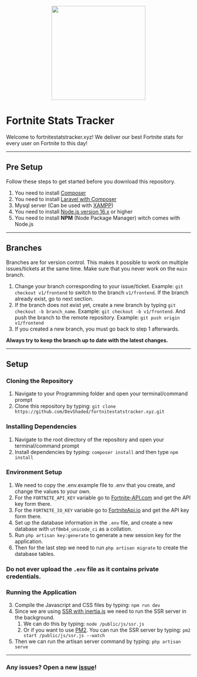 <p align="center"><a href="https://fortnitestatstracker.xyz" target="_blank"><img src="https://fortnitestatstracker.xyz/images/favicons/android-chrome-256x256.png" width="256"></a></p>

# Fortnite Stats Tracker

Welcome to fortnitestatstracker.xyz! We deliver our best Fortnite stats for every user on Fortnite to this day!

---

## Pre Setup

Follow these steps to get started before you download this repository.

1. You need to install [Composer](https://getcomposer.org/)
2. You need to install [Laravel with Composer](https://laravel.com/docs/8.x#installation-via-composer)
3. Mysql server (Can be used with [XAMPP](https://www.apachefriends.org/index.html))
4. You need to install [Node.js version 16.x](https://nodejs.org/en/) or higher
5. You need to install **NPM** (Node Package Manager) witch comes with Node.js

---

## Branches

Branches are for version control. This makes it possible to work on multiple issues/tickets at the same time. Make sure that you never work on the `main` branch.

1. Change your branch corresponding to your issue/ticket. Example: `git checkout v1/frontend` to switch to the branch `v1/frontend`. If the branch already exist, go to next section.
2. If the branch does not exist yet, create a new branch by typing `git checkout -b branch_name`. Example: `git checkout -b v1/frontend`. And push the branch to the remote repository. Example: `git push origin v1/frontend`
3. If you created a new branch, you must go back to step 1 afterwards.

**Always try to keep the branch up to date with the latest changes.**

---

## Setup

### Cloning the Repository
1. Navigate to your Programming folder and open your terminal/command prompt
2. Clone this repository by typing: `git clone https://github.com/DevShaded/fortnitestatstracker.xyz.git`

### Installing Dependencies
1. Navigate to the root directory of the repository and open your terminal/command prompt
2. Install dependencies by typing: `composer install` and then type `npm install`

### Environment Setup
1. We need to copy the .env.example file to .env that you create, and change the values to your own.
2. For the `FORTNITE_API_KEY` variable go to [Fortnite-API.com](https://fortnite-api.com/) and get the API key form there.
3. For the `FORTNITE_IO_KEY` variable go to [FortniteApi.io](https://fortniteapi.io/) and get the API key form there.
4. Set up the database information in the `.env` file, and create a new database with `utf8mb4_unicode_ci` as a collation.
5. Run `php artisan key:generate` to generate a new session key for the application.
6. Then for the last step we need to run `php artisan migrate` to create the database tables.

### **Do not ever upload the `.env` file as it contains private credentials.**

### Running the Application
3. Compile the Javascript and CSS files by typing: `npm run dev`
4. Since we are using [SSR with inertia.js](https://inertiajs.com/server-side-rendering) we need to run the SSR server in the background.
    1. We can do this by typing: `node /public/js/ssr.js`
    2. Or if you want to use [PM2](https://www.pm2.io/). You can run the SSR server by typing: `pm2 start /public/js/ssr.js --watch`
5. Then we can run the artisan server command by typing: `php artisan serve`

---

### Any issues? Open a new [issue](https://github.com/DevShaded/fortnitestatstracker.xyz/issues)!
